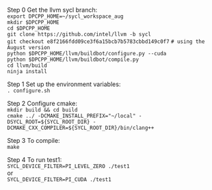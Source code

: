 Step 0 Get the llvm sycl branch:   
`export DPCPP_HOME=~/sycl_workspace_aug`   
`mkdir $DPCPP_HOME`   
`cd $DPCPP_HOME`   
`git clone https://github.com/intel/llvm -b sycl`   
`git checkout e8f2166fdd09ce3f6a15bcb7b5783cbbd149c0f7`  `# using the August version`  
`python $DPCPP_HOME/llvm/buildbot/configure.py --cuda`   
`python $DPCPP_HOME/llvm/buildbot/compile.py`     
`cd llvm/build`     
`ninja install`
   
Step 1 Set up the environment variables:     
`. configure.sh`    
   
Step 2 Configure cmake:   
`mkdir build && cd build`         
`cmake ../ -DCMAKE_INSTALL_PREFIX="~/local" -DSYCL_ROOT=${SYCL_ROOT_DIR} -DCMAKE_CXX_COMPILER=${SYCL_ROOT_DIR}/bin/clang++`   
   
Step 3 To compile:   
`make`   
   
Step 4 To run test1:   
`SYCL_DEVICE_FILTER=PI_LEVEL_ZERO ./test1`  
or    
`SYCL_DEVICE_FILTER=PI_CUDA ./test1`  

